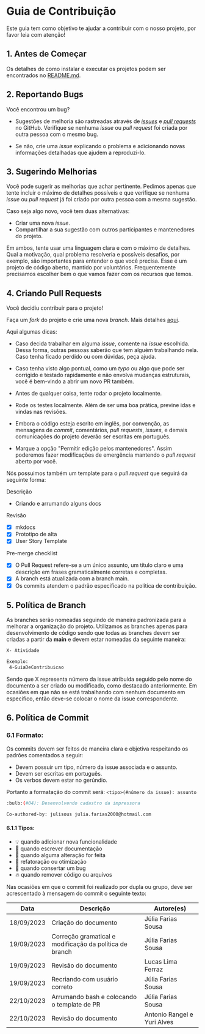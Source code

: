 # Guia de Contribuição

Este guia tem como objetivo te ajudar a contribuir com o nosso projeto, por favor leia com atenção!

## 1. Antes de Começar

Os detalhes de como instalar e executar os projetos podem ser encontrados no [README.md](https://github.com/fga-eps-mds/2023.2-PCGO-DOC#readme).

## 2. Reportando Bugs

Você encontrou um bug?

- Sugestões de melhoria são rastreadas através de [_issues_](https://guides.github.com/features/issues/) e [_pull requests_](https://guides.github.com/activities/hello-world/#pr) no GitHub. Verifique se nenhuma _issue_ ou _pull request_ foi criada por outra pessoa com o mesmo bug.

- Se não, crie uma _issue_ explicando o problema e adicionando novas informações detalhadas que ajudem a reproduzi-lo.

## 3. Sugerindo Melhorias

Você pode sugerir as melhorias que achar pertinente. Pedimos apenas que tente incluir o máximo de detalhes possíveis e que verifique se nenhuma _issue_ ou _pull request_ já foi criado por outra pessoa com a mesma sugestão.

Caso seja algo novo, você tem duas alternativas:

- Criar uma nova _issue_.
- Compartilhar a sua sugestão com outros participantes e mantenedores do projeto.

Em ambos, tente usar uma linguagem clara e com o máximo de detalhes. Qual a motivação, qual problema resolveria e possíveis desafios, por exemplo, são importantes para entender o que você precisa. Esse é um projeto de código aberto, mantido por voluntários. Frequentemente precisamos escolher bem o que vamos fazer com os recursos que temos.

## 4. Criando Pull Requests

Você decidiu contribuir para o projeto!

Faça um _fork_ do projeto e crie uma nova _branch_.
Mais detalhes [aqui](https://help.github.com/pt/enterprise/2.17/user/github/collaborating-with-issues-and-pull-requests/creating-a-pull-request-from-a-fork).


Aqui algumas dicas:

- Caso decida trabalhar em alguma _issue_, comente na _issue_ escolhida. Dessa forma, outras pessoas saberão que tem alguém trabalhando nela. Caso tenha ficado perdido ou com dúvidas, peça ajuda.

- Caso tenha visto algo pontual, como um _typo_ ou algo que pode ser corrigido e testado rapidamente e não envolva mudanças estruturais, você é bem-vindo a abrir um novo PR também.

- Antes de qualquer coisa, tente rodar o projeto localmente.

- Rode os testes localmente. Além de ser uma boa prática, previne idas e vindas nas revisões.

- Embora o código esteja escrito em inglês, por convenção, as mensagens de _commit_, comentários, _pull requests_, _issues_, e demais comunicações do projeto deverão ser escritas em português.

- Marque a opção "Permitir edição pelos mantenedores". Assim poderemos fazer modificações de emergência mantendo o _pull request_ aberto por você.


Nós possuimos também um template para o _pull request_ que seguirá da seguinte forma:

Descrição
- Criando e arrumando alguns docs

 Revisão 
<!-- Verifica se os critérios estabelecidos na issue foram realizados -->
- [x] mkdocs 
- [x] Prototipo de alta
- [x] User  Story Template

 Pre-merge checklist 

- [x] O Pull Request refere-se a um único assunto, um título claro e uma descrição em frases gramaticalmente corretas e completas.
- [x] A branch está atualizada com a branch main.
- [x] Os commits atendem o padrão especificado na política de contribuição.

## 5. Política de Branch

As branches serão nomeadas seguindo de maneira padronizada para a melhorar a organização do projeto. Utilizamos as branches apenas para desenvolvimento de código sendo que todas as branches devem ser criadas a partir da **main** e devem estar nomeadas da seguinte maneira:


```bash
X- Atividade 

Exemplo: 
 4-GuiaDeContribuicao
```

Sendo que X representa número da issue atribuída seguido pelo nome do documento a ser criado ou modificado, como destacado anteriormente. Em ocasiões em que não se está trabalhando com nenhum documento em específico, então deve-se colocar o nome da issue correspondente.

## 6. Política de Commit

### 6.1 Formato:

Os commits devem ser feitos de maneira clara e objetiva respeitando os padrões comentados a seguir:

- Devem possuir um tipo, número da issue associada e o assunto.
- Devem ser escritas em português.
- Os verbos devem estar no gerúndio.

Portanto a formatação do commit será: `<tipo>(#número da issue): assunto`

```bash
:bulb:(#04): Desenvolvendo cadastro da impressora

Co-authored-by: julisous julia.farias2000@hotmail.com

```

#### 6.1.1 Tipos:
- :bulb: quando adicionar nova funcionalidade
- :pencil: quando escrever documentação
- :repeat: quando alguma alteração for feita
- :racehorse: refatoração ou otimização
- :bug: quando consertar um bug
- :fire: quando remover código ou arquivos

Nas ocasiões em que o commit foi realizado por dupla ou grupo, deve ser acrescentado à mensagem do commit o seguinte texto:



|**Data**|**Descrição**|**Autore(es)**|
|--------|-------------|--------------|
|18/09/2023| Criação do documento | Júlia Farias Sousa |
|19/09/2023| Correção gramatical e modificação da política de branch | Júlia Farias Sousa |
|19/09/2023| Revisão do documento | Lucas Lima Ferraz |
|19/09/2023| Recriando com usuário correto | Júlia Farias Sousa |
|22/10/2023| Arrumando bash e colocando o template de PR | Júlia Farias Sousa |
|22/10/2023| Revisão do documento | Antonio Rangel e Yuri Alves |






